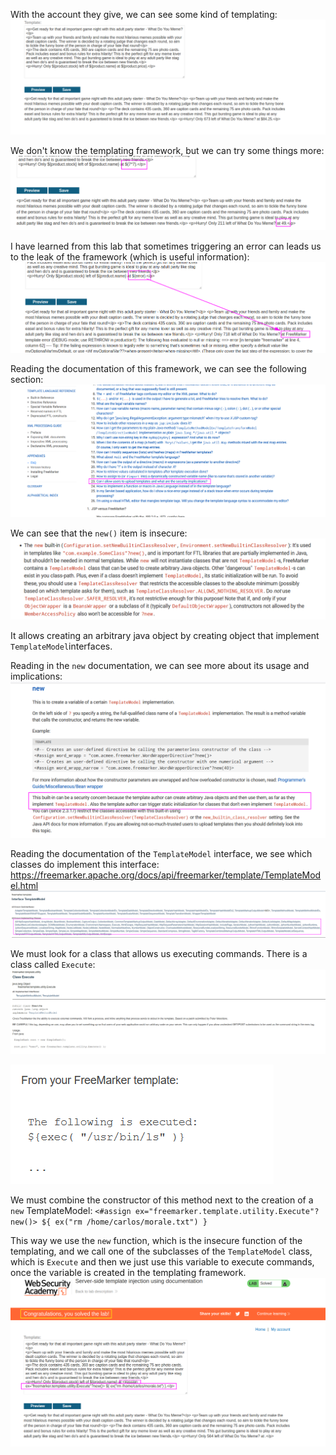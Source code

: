 With the account they give, we can see some kind of templating:
![](imgs/ssti_documentation_help.png)

We don't know the templating framework, but we can try some things more:
![](imgs/ssti_documentation_help-1.png)

I have learned from this lab that sometimes triggering an error can leads us to the leak of the framework (which is useful information):
![](imgs/ssti_documentation_help-2.png)

Reading the documentation of this framework, we can see the following section:
![](imgs/ssti_documentation_help-3.png)

We can see that the `new()` item is insecure:
![](imgs/ssti_documentation_help-4.png)

It allows creating an arbitrary java object by creating object that implement `TemplateModel`interfaces.

Reading in the `new` documentation, we can see more about its usage and implications:![](imgs/ssti_documentation_help-5.png)

Reading the documentation of the `TemplateModel` interface, we see which classes do implement this interface:
https://freemarker.apache.org/docs/api/freemarker/template/TemplateModel.html
![](imgs/ssti_documentation_help-6.png)

We must look for a class that allows us executing commands. There is a class called `Execute`:
![](imgs/ssti_documentation_help-7.png)

![](imgs/ssti_documentation_help-8.png)


We must combine the constructor of this method next to the creation of a `new` TemplateModel:
`<#assign ex="freemarker.template.utility.Execute"?new()> ${ ex("rm /home/carlos/morale.txt") }`

This way we use the `new` function, which is the insecure function of the templating, and we call one of the subclasses of the `TemplateModel` class, which is `Execute` and then we just use this variable to execute commands, once the variable is created in the templating framework.
![](imgs/ssti_documentation_help-9.png)
